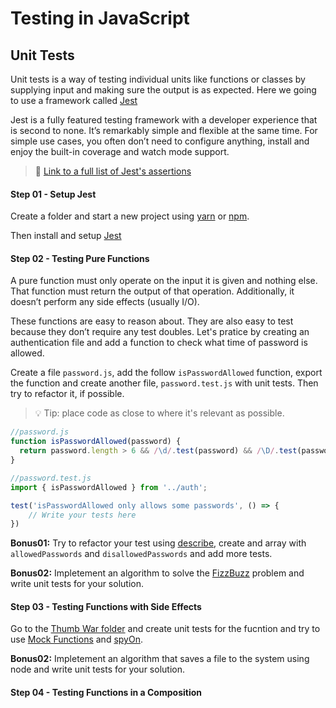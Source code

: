 # Testing in JavaScript

## Unit Tests

Unit tests is a way of testing individual units like functions or classes by supplying input and making sure the output is as expected. Here we going to use a framework called [Jest](http://facebook.github.io/jest)

Jest is a fully featured testing framework with a developer experience that is second to none. It’s remarkably simple and flexible at the same time. For simple use cases, you often don’t need to configure anything, install and enjoy the built-in coverage and watch mode support.

> 📄 [Link to a full list of Jest's assertions](https://facebook.github.io/jest/docs/en/expect.html)

#### Step 01 - Setup Jest

Create a folder and start a new project using [yarn](https://classic.yarnpkg.com/en/docs/creating-a-project/) or [npm](https://docs.npmjs.com/cli/v6/commands/npm-init).

Then install and setup [Jest](https://jestjs.io/docs/en/getting-started)

#### Step 02 - Testing Pure Functions

A pure function must only operate on the input it is given and nothing else. That function must return the output of that operation. Additionally, it doesn’t perform any side effects (usually I/O).

These functions are easy to reason about. They are also easy to test because they don’t require any test doubles. Let's pratice by creating an authentication file and add a function to check what time of password is allowed.

Create a file `password.js`, add the follow `isPasswordAllowed` function, export the function and create another file, `password.test.js` with unit tests. Then try to refactor it, if possible.

> 💡 Tip: place code as close to where it's relevant as possible.

```js
//password.js
function isPasswordAllowed(password) {
  return password.length > 6 && /\d/.test(password) && /\D/.test(password)
}
```

```js
//password.test.js
import { isPasswordAllowed } from '../auth';

test('isPasswordAllowed only allows some passwords', () => {
    // Write your tests here
})
```

**Bonus01:** Try to refactor your test using [describe](https://jestjs.io/docs/en/api#describename-fn), create and array with `allowedPasswords` and `disallowedPasswords` and add more tests.

**Bonus02:** Impletement an algorithm to solve the [FizzBuzz](FizzBuzz.md) problem and write unit tests for your solution.

#### Step 03 - Testing Functions with Side Effects

Go to the [Thumb War folder](./thumb-war) and create unit tests for the fucntion and try to use [Mock Functions](https://jestjs.io/docs/en/mock-function-api#mockfnmockcalls) and [spyOn](https://jestjs.io/docs/en/jest-object#jestspyonobject-methodname).

**Bonus02:** Impletement an algorithm that saves a file to the system using node and write unit tests for your solution.

#### Step 04 - Testing Functions in a Composition
